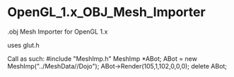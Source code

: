 # OpenGL_1.x_OBJ_Mesh_Importer

.obj Mesh Importer for OpenGL 1.x 

uses glut.h

Call as such:
#include "MeshImp.h"
MeshImp *ABot;
ABot = new MeshImp("../MeshData//Dojo");
ABot->Render(105,1,102,0,0,0);
delete ABot;
